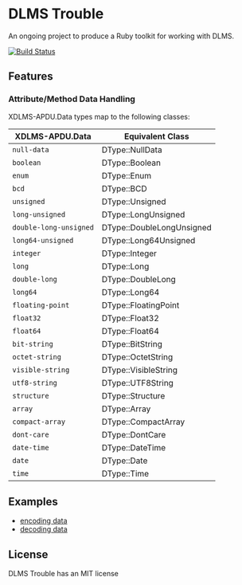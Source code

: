 DLMS Trouble
============

An ongoing project to produce a Ruby toolkit for working with DLMS.

[![Build Status](https://travis-ci.org/cjhdev/dlms_trouble.svg?branch=master)](https://travis-ci.org/cjhdev/dlms_trouble)

## Features

### Attribute/Method Data Handling

XDLMS-APDU.Data types map to the following classes:

| XDLMS-APDU.Data           | Equivalent Class            |
| --------------------------|-----------------------------|
| `null-data`               | DType::NullData             |
| `boolean`                 | DType::Boolean              |
| `enum`                    | DType::Enum                 |
| `bcd`                     | DType::BCD                  |
| `unsigned`                | DType::Unsigned             |
| `long-unsigned`           | DType::LongUnsigned         |
| `double-long-unsigned`    | DType::DoubleLongUnsigned   |
| `long64-unsigned`         | DType::Long64Unsigned       |
| `integer`                 | DType::Integer              |
| `long`                    | DType::Long                 |
| `double-long`             | DType::DoubleLong           |
| `long64`                  | DType::Long64               |
| `floating-point`          | DType::FloatingPoint        |
| `float32`                 | DType::Float32              |
| `float64`                 | DType::Float64              |
| `bit-string`              | DType::BitString            |
| `octet-string`            | DType::OctetString          |
| `visible-string`          | DType::VisibleString        |
| `utf8-string`             | DType::UTF8String           |
| `structure`               | DType::Structure            |
| `array`                   | DType::Array                |
| `compact-array`           | DType::CompactArray         |
| `dont-care`               | DType::DontCare             |
| `date-time`               | DType::DateTime             |
| `date`                    | DType::Date                 |
| `time`                    | DType::Time                 |

## Examples

- [encoding data](/examples/working_with_data/encode.rb)
- [decoding data](/examples/working_with_data/decode.rb)

## License

DLMS Trouble has an MIT license

